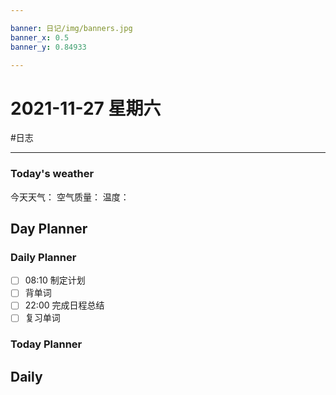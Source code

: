 ```yaml
---

banner: 日记/img/banners.jpg
banner_x: 0.5
banner_y: 0.84933

---
```

# 2021-11-27 星期六
#日志 

---

### Today's weather
今天天气：
空气质量：
温度：
## Day Planner

### Daily Planner
- [ ] 08:10 制定计划
- [ ] 背单词
- [ ] 22:00 完成日程总结
- [ ] 复习单词

### Today Planner

## Daily


